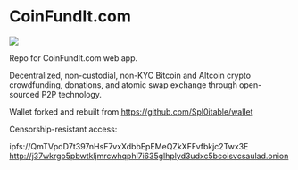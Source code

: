 # CoinFundIt.com

<img src="https://coinfundit.com/images/CFI-featured.png">

Repo for CoinFundIt.com web app.

Decentralized, non-custodial, non-KYC Bitcoin and Altcoin crypto crowdfunding, donations, and atomic swap exchange through open-sourced P2P technology.

Wallet forked and rebuilt from https://github.com/Spl0itable/wallet

Censorship-resistant access: 

ipfs://QmTVpdD7t397nHsF7vxXdbbEpEMeQZkXFFvfbkjc2Twx3E
http://j37wkrgo5pbwtkljmrcwhqphl7i635glhplyd3udxc5bcoisvcsaulad.onion
